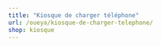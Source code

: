 ```yaml
---
title: "Kiosque de charger téléphone"
url: /oueya/kiosque-de-charger-telephone/
shop: kiosque
---
```

